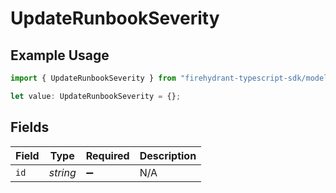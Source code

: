 # UpdateRunbookSeverity

## Example Usage

```typescript
import { UpdateRunbookSeverity } from "firehydrant-typescript-sdk/models/components";

let value: UpdateRunbookSeverity = {};
```

## Fields

| Field              | Type               | Required           | Description        |
| ------------------ | ------------------ | ------------------ | ------------------ |
| `id`               | *string*           | :heavy_minus_sign: | N/A                |